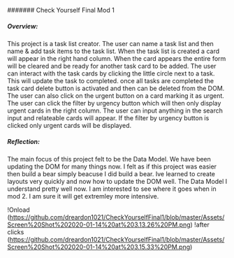 ####### Check Yourself Final Mod 1

##### Overview:

  This project is a task list creator. The user can name a task list and then name & add task items to the task list. When the
task list is created a card will appear in the right hand column. When the card appears the entire form will be cleared and 
be ready for another task card to be added. The user can interact with the task cards by clicking the little circle next to a
task. This will update the task to completed. once all tasks are completed the task card delete button is activated and then can
be deleted from the DOM. The user can also click on the urgent button on a card marking it as urgent. The user can click
the filter by urgency button which will then only display urgent cards in the right column. The user can input anything in the 
search input and relateable cards will appear. If the filter by urgency button is clicked only urgent cards will be displayed.


##### Reflection:

The main focus of this project felt to be the Data Model. We have been updating the DOM for many things now. I felt as if this 
project was easier then build a bear simply beacuse I did build a bear. Ive learned to create layouts very quickly and now how 
to update the DOM well. The Data Model I understand pretty well now. I am interested to see where it goes when in mod 2. I am
sure it will get extremley more intensive.

!Onload (https://github.com/dreardon1021/CheckYourselfFinal1/blob/master/Assets/Screen%20Shot%202020-01-14%20at%203.13.26%20PM.png)
!after clicks (https://github.com/dreardon1021/CheckYourselfFinal1/blob/master/Assets/Screen%20Shot%202020-01-14%20at%203.15.33%20PM.png)
